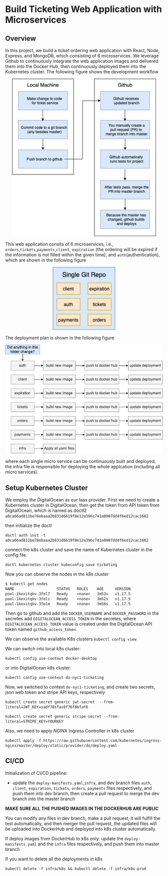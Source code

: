 # Build Ticketing Web Application with Microservices 
## Overview
In this project, we build a ticket ordering web application with React, Node, Express, and MongoDB, which consisting of 6 microservices. We leverage Github to continuously integrate the web application images and delivered them into the Docker Hub, then continuously deployed them into the Kubernetes cluster. The following figure shows the development workflow
<p align="center">
  <img width="460" src="https://github.com/cy235/ticketing/blob/master/images/local_git.jpg">
</p>


This web application consits of 6 microservices, i.e., `orders`,`tickets`,`payments`,`client`, `expiration` (the ordering will be expired if the information is not filled within the given time), and `auth`(authentication), which are shown in the following figure
<p align="center">
  <img width="200" src="https://github.com/cy235/ticketing/blob/master/images/micro_service.jpg">
</p>


The deployment plan is shown in the following figure
<p align="center">
  <img width="660" src="https://github.com/cy235/ticketing/blob/master/images/microservice_chart%20(1).jpg">
</p>

where each single micro service can be continuously built and deployed, the infra file is responsible for deploying the whole applcation (including all micro services). 

## Setup Kubernetes Cluster
We employ the DigitalOcean as our Iaas provider. First we need to create a Kubernetes cluster in DigitalOcean, then get the token from API token from DigitalOcean, which is named as doctl2 `a0ca66ad811be78ebaaa2b831d6619f8e12a396c741a0907dd4f6ed12cac1682` <br>

then initialize the doctl <br>

```
doctl auth init -t a0ca66ad811be78ebaaa2b831d6619f8e12a396c741a0907dd4f6ed12cac1682 
```
connect the k8s cluster and save the name of Kubernetes cluster in the config file. <br>
```
doctl kubernetes cluster kubeconfig save ticketing 
```
Now you can observe the nodes in the k8s cluster <br>
```
$ kubectl get nodes
NAME                   STATUS   ROLES    AGE     VERSION
pool-1kexitqkv-3fel7   Ready    <none>   3m53s   v1.17.5
pool-1kexitqkv-3felc   Ready    <none>   3m52s   v1.17.5
pool-1kexitqkv-3felm   Ready    <none>   3m56s   v1.17.5
```
Then go to github and add the `DOCKER_USERNAME` and `DOCKER_PASSWORD` in the secretes
add `DIGITALOCEAN_ACCESS_TOKEN` in the secretes,
where `DIGITALOCEAN_ACCESS_TOKEN` value is created under the DigitalOcean API token named `github_access_token`.

We can observe the available K8s clusters 
`kubectl config view`

We can switch into local k8s cluster: 
```
kubectl config use-context docker-desktop
``` 
or into DigitalOcean k8s cluster:
```
kubectl config use-context do-nyc1-ticketing
```

Now, we switched to context `do-nyc1-ticketing`, and create two secrets, json web token and stripe API keys, respectively


```
kubectl create secret generic jwt-secret  --from-literal=JWT_KEY=sadf78sfas8f76f86faf6
```

```
kubectl create secret generic stripe-secret --from-literal=STRIPE_KEY=YOURKEY
```
Also, we need to apply NGINX Ingress Controller in k8s cluster
```
kubectl apply -f https://raw.githubusercontent.com/kubernetes/ingress-nginx/master/deploy/static/provider/do/deploy.yaml
```

## CI/CD
Initialization of CI/CD pipeline: 
* update the `deploy-manifests.yaml`,`infra`, and dev branch files `auth`, `client`, `expiration`, `tickets`, `orders`, `payments` files respectively, and push them into dev branch, then create a pull request to merge the dev branch into the master branch

**MAKE SURE ALL THE PUSHED IMAGES IN THE DOCKERHUB ARE PUBLIC**

You can modify any files in dev branch, make a pull request, it will fulfill the test automatically, and then merger the pull request, the updated files will be uploaded into DockerHub and deployed into k8s cluster automatically.  

If deploy images from DockerHub to k8s only:
update the `deploy-manifests.yaml` and the `infra` files respectively, and push them into master branch


If you want to delete all the deployments in k8s
```
kubectl delete -f infra/k8s && kubectl delete -f infra/k8s-prod
```
